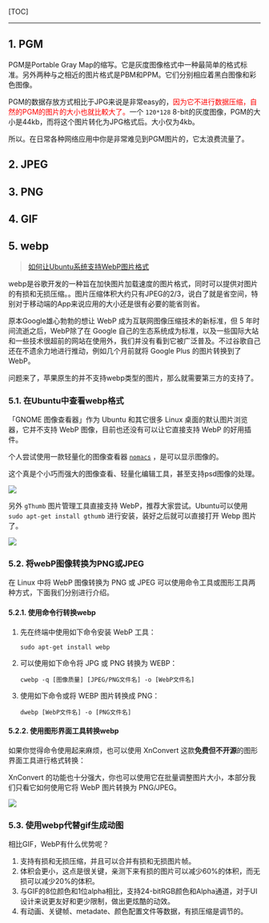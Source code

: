 <!--
+++
title       = "【汇总】图像格式"
description = "1. PGM; 2. JPEG; 3. PNG; 4. GIF; 5. webp"
date        = "2022-01-03"
tags        = []
categories  = ["7-理论知识","73-机器视觉"]
series      = []
keywords    = []
weight      = 5
toc         = true
draft       = false
+++ -->

[TOC]

---

## 1. PGM

PGM是Portable Gray Map的缩写。它是灰度图像格式中一种最简单的格式标准。另外两种与之相近的图片格式是PBM和PPM。它们分别相应着黑白图像和彩色图像。

PGM的数据存放方式相比于JPG来说是非常easy的，<font color=#FF0000>因为它不进行数据压缩，自然的PGM的图片的大小也就比較大了。</font>一个 `120*128` 8-bit的灰度图像，PGM的大小是44kb，而将这个图片转化为JPG格式后。大小仅为4kb。

所以。在日常各种网络应用中你是非常难见到PGM图片的，它太浪费流量了。

## 2. JPEG

## 3. PNG

## 4. GIF

## 5. webp
> [如何让Ubuntu系统支持WebP图片格式](https://www.cnblogs.com/linux130/p/5572629.html)

webp是谷歌开发的一种旨在加快图片加载速度的图片格式，同时可以提供对图片的有损和无损压缩。。图片压缩体积大约只有JPEG的2/3，说白了就是省空间，特别对于移动端的App来说应用的大小还是很有必要的能省则省。

原本Google雄心勃勃的想让 WebP 成为互联网图像压缩技术的新标准，但 5 年时间流逝之后，WebP除了在 Google 自己的生态系统成为标准，以及一些国际大站和一些技术很超前的网站在使用外，我们并没有看到它被广泛普及。不过谷歌自己还在不遗余力地进行推动，例如几个月前就将 Google Plus 的图片转换到了 WebP。

问题来了，苹果原生的并不支持webp类型的图片，那么就需要第三方的支持了。

### 5.1. 在Ubuntu中查看webp格式

「GNOME 图像查看器」作为 Ubuntu 和其它很多 Linux 桌面的默认图片浏览器，它并不支持 WebP 图像，目前也还没有可以让它直接支持 WebP 的好用插件。

个人尝试使用一款轻量化的图像查看器 [`nomacs`](https://nomacs.org/) ，是可以显示图像的。

这个真是个小巧而强大的图像查看、轻量化编辑工具，甚至支持psd图像的处理。

![](https://img2020.cnblogs.com/blog/2039866/202010/2039866-20201023203253540-204099443.jpg) <!-- 图片格式/图片格式-0.jpg -->

另外 `gThumb` 图片管理工具直接支持 WebP，推荐大家尝试。Ubuntu可以使用 `sudo apt-get install gthumb` 进行安装，装好之后就可以直接打开 Webp 图片了。

![](https://img2020.cnblogs.com/blog/2039866/202010/2039866-20201023203253778-350630039.jpg) <!-- 图片格式/图片格式-1.jpg -->

### 5.2. 将webP图像转换为PNG或JPEG

在 Linux 中将 WebP 图像转换为 PNG 或 JPEG 可以使用命令工具或图形工具两种方式，下面我们分别进行介绍。

#### 5.2.1. 使用命令行转换webp

1. 先在终端中使用如下命令安装 WebP 工具：

    ```
    sudo apt-get install webp
    ```

2. 可以使用如下命令将 JPG 或 PNG 转换为 WEBP：

    ```
    cwebp -q [图像质量] [JPEG/PNG文件名] -o [WebP文件名]
    ```

3. 使用如下命令或将 WEBP 图片转换成 PNG：

    ```
    dwebp [WebP文件名] -o [PNG文件名]
    ```

#### 5.2.2. 使用图形界面工具转换webp

如果你觉得命令使用起来麻烦，也可以使用 XnConvert 这款**免费但不开源**的图形界面工具进行格式转换：

XnConvert 的功能也十分强大，你也可以使用它在批量调整图片大小，本部分我们只看它如何使用它将 WebP 图片转换为 PNG/JPEG。

![](https://img2020.cnblogs.com/blog/2039866/202010/2039866-20201023203254027-2125995917.jpg) <!-- 图片格式/图片格式-2.jpg -->

### 5.3. 使用webp代替gif生成动图

相比GIF，WebP有什么优势呢？

1. 支持有损和无损压缩，并且可以合并有损和无损图片帧。
1. 体积会更小，这点是很关键，亲测下来有损的图片可以减少60%的体积，而无损可以减少20%的体积。
1. 与GIF的8位颜色和1位alpha相比，支持24-bitRGB颜色和Alpha通道，对于UI设计来说更友好和更少限制，做出更炫酷的动效。
1. 有动画、关键帧、metadate、颜色配置文件等数据，有损压缩是调节的。
